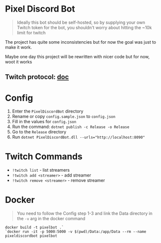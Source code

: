 # Pixel Discord Bot

> Ideally this bot should be self-hosted, so by supplying your own Twitch token for the bot, you shouldn't worry about hitting the ~10k limit for twitch

The project has quite some inconsistencies but for now the goal was just to make it work.

Maybe one day this project will be rewritten with nicer code but for now, woot it works

## Twitch protocol: [doc](./TWITCH.md)

# Config

1. Enter the `PixelDiscordBot` directory
2. Rename or copy `config.sample.json` to `config.json`
3. Fill in the values for `config.json`
4. Run the command: `dotnet publish -c Release -o Release`
5. Go to the `Release` directory
6. Run `dotnet PixelDiscordBot.dll --urls="http://localhost:8090"`

# Twitch Commands

* `!twitch list` - list streamers
* `!twitch add <streamer>` - add streamer
* `!twitch remove <streamer>` - remove streamer

# Docker

> You need to follow the Config step 1-3 and link the Data directory in the `-v` arg in the docker command

```
docker build -t pixelbot .`
`docker run -it -p 5000:5000 -v $(pwd)/Data:/app/Data --rm --name pixeldiscordbot pixelbot
```
